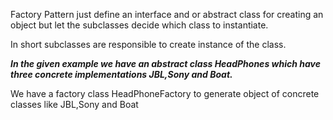 Factory Pattern just define an interface and or abstract class for creating an object but let the
subclasses decide which class to instantiate.

In short subclasses are responsible to create instance of the class.

**_In the given example we have an abstract class HeadPhones which have three concrete implementations
JBL,Sony and Boat._**

We have a factory class HeadPhoneFactory to generate object of concrete classes like JBL,Sony and Boat